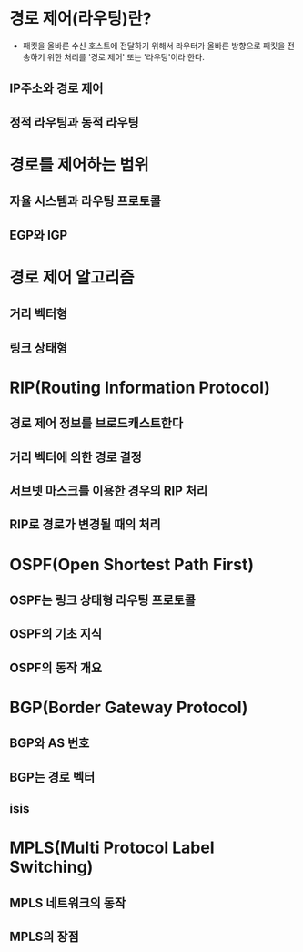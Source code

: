 # 경로 제어(라우팅)란?
- 패킷을 올바른 수신 호스트에 전달하기 위해서 라우터가 올바른 방향으로 패킷을 전송하기 위한 처리를 '경로 제어' 또는 '라우팅'이라 한다.
## IP주소와 경로 제어
## 정적 라우팅과 동적 라우팅

# 경로를 제어하는 범위
## 자율 시스템과 라우팅 프로토콜
## EGP와 IGP

# 경로 제어 알고리즘
## 거리 벡터형
## 링크 상태형

# RIP(Routing Information Protocol)
## 경로 제어 정보를 브로드캐스트한다
## 거리 벡터에 의한 경로 결정
## 서브넷 마스크를 이용한 경우의 RIP 처리
## RIP로 경로가 변경될 때의 처리

# OSPF(Open Shortest Path First)
## OSPF는 링크 상태형 라우팅 프로토콜
## OSPF의 기초 지식
## OSPF의 동작 개요

# BGP(Border Gateway Protocol)
## BGP와 AS 번호
## BGP는 경로 벡터
## isis

# MPLS(Multi Protocol Label Switching)
## MPLS 네트워크의 동작
## MPLS의 장점


